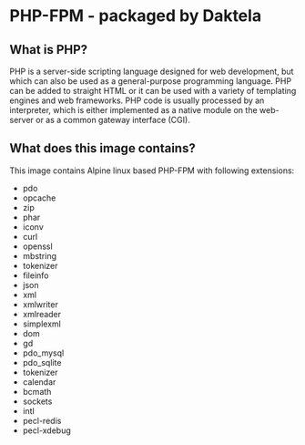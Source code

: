 # PHP-FPM - packaged by Daktela

## What is PHP?
PHP is a server-side scripting language designed for web development, but which can also be used as a general-purpose programming language. PHP can be added to straight HTML or it can be used with a variety of templating engines and web frameworks. PHP code is usually processed by an interpreter, which is either implemented as a native module on the web-server or as a common gateway interface (CGI).

## What does this image contains?

This image contains Alpine linux based PHP-FPM with following extensions:
 - pdo
 - opcache
 - zip
 - phar
 - iconv
 - curl
 - openssl
 - mbstring
 - tokenizer
 - fileinfo
 - json
 - xml
 - xmlwriter
 - xmlreader
 - simplexml
 - dom
 - gd
 - pdo_mysql
 - pdo_sqlite
 - tokenizer
 - calendar
 - bcmath
 - sockets
 - intl
 - pecl-redis
 - pecl-xdebug
